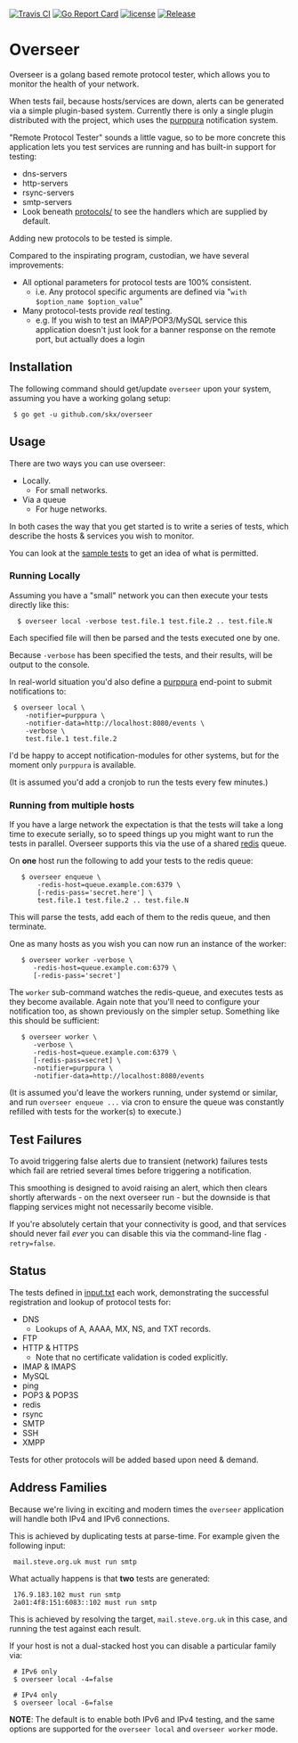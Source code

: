 [![Travis CI](https://img.shields.io/travis/skx/overseer/master.svg?style=flat-square)](https://travis-ci.org/skx/overseer)
[![Go Report Card](https://goreportcard.com/badge/github.com/skx/overseer)](https://goreportcard.com/report/github.com/skx/overseer)
[![license](https://img.shields.io/github/license/skx/overseer.svg)](https://github.com/skx/overseer/blob/master/LICENSE)
[![Release](https://img.shields.io/github/release/skx/overseer.svg)](https://github.com/skx/overseer/releases/latest)


# Overseer

Overseer is a golang based remote protocol tester, which allows you to monitor the health of your network.

When tests fail, because hosts/services are down, alerts can be generated via a simple plugin-based system.  Currently there is only a single plugin distributed with the project, which uses the [purppura](https://github.com/skx/purppura/) notification system.

"Remote Protocol Tester" sounds a little vague, so to be more concrete this application lets you test services are running and has built-in support for testing:

* dns-servers
* http-servers
* rsync-servers
* smtp-servers
* Look beneath [protocols/](protocols/) to see the handlers which are supplied by default.

Adding new protocols to be tested is simple.

Compared to the inspirating program, custodian, we have several improvements:

* All optional parameters for protocol tests are 100% consistent.
     * i.e. Any protocol specific arguments are defined via "`with $option_name $option_value`"
* Many protocol-tests provide _real_ testing.
     * e.g. If you wish to test an IMAP/POP3/MySQL service this application doesn't just look for a banner response on the remote port, but actually does a login



## Installation

The following command should get/update `overseer` upon your system, assuming
you have a working golang setup:

     $ go get -u github.com/skx/overseer



## Usage

There are two ways you can use overseer:

* Locally.
   * For small networks.
* Via a queue
   * For huge networks.

In both cases the way that you get started is to write a series of tests,
which describe the hosts & services you wish to monitor.

You can look at the [sample tests](input.txt) to get an idea of what is permitted.


### Running Locally

Assuming you have a "small" network you can then execute your tests
directly like this:

      $ overseer local -verbose test.file.1 test.file.2 .. test.file.N

Each specified file will then be parsed and the tests executed one by one.

Because `-verbose` has been specified the tests, and their results, will be output to the console.

In real-world situation you'd also define a [purppura](https://github.com/skx/purppura) end-point to submit notifications to:

     $ overseer local \
        -notifier=purppura \
        -notifier-data=http://localhost:8080/events \
        -verbose \
        test.file.1 test.file.2

I'd be happy to accept notification-modules for other systems, but for the
moment only `purppura` is available.

(It is assumed you'd add a cronjob to run the tests every few minutes.)


### Running from multiple hosts

If you have a large network the expectation is that the tests will take a long time to execute serially, so to speed things up you might want to run the tests
in parallel.   Overseer supports this via the use of a shared [redis](https://redis.io/) queue.

On __one__ host run the following to add your tests to the redis queue:

       $ overseer enqueue \
           -redis-host=queue.example.com:6379 \
           [-redis-pass='secret.here'] \
           test.file.1 test.file.2 .. test.file.N

This will parse the tests, add each of them to the redis queue, and then terminate.

One as many hosts as you wish you can now run an instance of the worker:

       $ overseer worker -verbose \
          -redis-host=queue.example.com:6379 \
          [-redis-pass='secret']

The `worker` sub-command watches the redis-queue, and executes tests as they become available.  Again note that you'll need to configure your notification too, as shown previously on the simpler setup.  Something like this should be sufficient:

       $ overseer worker \
          -verbose \
          -redis-host=queue.example.com:6379 \
          [-redis-pass=secret] \
          -notifier=purppura \
          -notifier-data=http://localhost:8080/events

(It is assumed you'd leave the workers running, under systemd or similar, and run `overseer enqueue ...` via cron to ensure the queue was constantly refilled with tests for the worker(s) to execute.)


## Test Failures

To avoid triggering false alerts due to transient (network) failures
tests which fail are retried several times before triggering a notification.

This smoothing is designed to avoid raising an alert, which then clears
shortly afterwards - on the next overseer run - but the downside is that
flapping services might not necessarily become visible.

If you're absolutely certain that your connectivity is good, and that
services should never fail _ever_ you can disable this via the command-line
flag `-retry=false`.


## Status

The tests defined in [input.txt](input.txt) each work, demonstrating
the successful registration and lookup of protocol tests for:

* DNS
  * Lookups of A, AAAA, MX, NS, and TXT records.
* FTP
* HTTP & HTTPS
   * Note that no certificate validation is coded explicitly.
* IMAP & IMAPS
* MySQL
* ping
* POP3 & POP3S
* redis
* rsync
* SMTP
* SSH
* XMPP

Tests for other protocols will be added based upon need & demand.


## Address Families

Because we're living in exciting and modern times the `overseer` application
will handle both IPv4 and IPv6 connections.

This is achieved by duplicating tests at parse-time.  For example given the following input:

     mail.steve.org.uk must run smtp

What actually happens is that __two__ tests are generated:

     176.9.183.102 must run smtp
     2a01:4f8:151:6083::102 must run smtp

This is achieved by resolving the target, `mail.steve.org.uk` in this case, and running the test against each result.

If your host is not a dual-stacked host you can disable a particular family via:

     # IPv6 only
     $ overseer local -4=false

     # IPv4 only
     $ overseer local -6=false

**NOTE**: The default is to enable both IPv6 and IPv4 testing, and the same options are supported for the `overseer local` and `overseer worker` mode.
